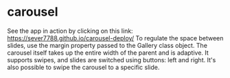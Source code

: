 # carousel
See the app in action by clicking on this link:
https://sever7788.github.io/carousel-deploy/
To regulate the space between slides, use the margin property passed to the Gallery class object.
The carousel itself takes up the entire width of the parent and is adaptive.  It supports swipes, and slides are switched using buttons: left and right. It's also possible to swipe the carousel to a specific slide.
